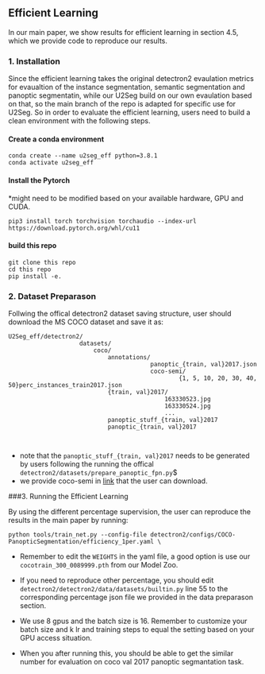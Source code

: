 ## Efficient Learning

In our main paper, we show results for efficient learning in section 4.5, which we provide code to reproduce our results.

### 1. Installation
Since the efficient learning takes the original detectron2 evaulation metrics for evaualtion of the instance segmentation,
semantic segmentation and panoptic segmentatin, while our U2Seg build on our own evaulation based on  that, so the main branch of the repo is adapted for specific use
for U2Seg. So in order to evaluate the efficient learning, users need to build a clean environment with the following steps.

#### Create a conda environment
```angular2html
conda create --name u2seg_eff python=3.8.1
conda activate u2seg_eff
```

#### Install the Pytorch
*might need to be modified based on your available hardware, GPU and CUDA.
```angular2html
pip3 install torch torchvision torchaudio --index-url https://download.pytorch.org/whl/cu11
```

#### build this repo
```angular2html
git clone this repo
cd this repo
pip install -e.
```

### 2. Dataset Preparason
Follwing the offical detectron2 dataset saving structure, user should
download the MS COCO dataset and save it as:

```angular2html
U2Seg_eff/detectron2/
                    datasets/
                        coco/
                            annotations/
                                        panoptic_{train, val}2017.json
                                        coco-semi/
                                                {1, 5, 10, 20, 30, 40, 50}perc_instances_train2017.json
                            {train, val}2017/
                                            163330523.jpg
                                            163330524.jpg
                                            ...
                            panoptic_stuff_{train, val}2017
                            panoptic_{train, val}2017

                    
```

* note that the ```panoptic_stuff_{train, val}2017``` needs to be generated by users
following the running the offical ```detectron2/datasets/prepare_panoptic_fpn.py```$
* we provide coco-semi in [link]() that the user can download.

###3. Running the Efficient Learning

By using the different percentage supervision, the user can reproduce the results in the
main paper by running:

```angular2html
python tools/train_net.py --config-file detectron2/configs/COCO-PanopticSegmentation/efficiency_1per.yaml \
```
* Remember to edit the ```WEIGHTS``` in the yaml file, a good option is use our ```cocotrain_300_0089999.pth```
from our Model Zoo.

* If you need to reproduce other percentage, you should edit ```detectron2/detectron2/data/datasets/builtin.py```
line 55 to the corresponding percentage json file we provided in the data preparason
section.
  
* We use 8 gpus and the batch size is 16. Remember to customize your batch size and k
lr and training steps to equal the setting based on your GPU access situation.

* When you after running this, you should be able to get the similar number for evaluation on
coco val 2017 panoptic segmantation task.
